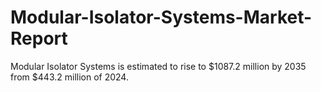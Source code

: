 # Modular-Isolator-Systems-Market-Report
Modular Isolator Systems is estimated to rise to $1087.2 million by 2035 from $443.2 million of 2024.
